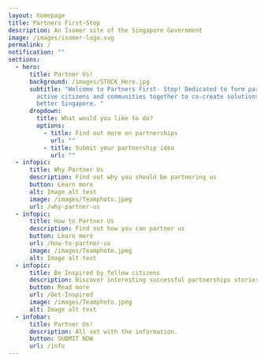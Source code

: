 ```yaml
---
layout: homepage
title: Partners First-Stop
description: An Isomer site of the Singapore Government
image: /images/isomer-logo.svg
permalink: /
notification: ""
sections:
  - hero:
      title: Partner Us!
      background: /images/STOCK_Hero.jpg
      subtitle: "Welcome to Partners First- Stop! Dedicated to form partnerships with
        active citizens and communities together to co-create solutions for a
        better Singapore. "
      dropdown:
        title: What would you like to do?
        options:
          - title: Find out more on partnerships
            url: ""
          - title: Submit your partnership idea
            url: ""
  - infopic:
      title: Why Partner Us
      description: Find out why you should be partnering us
      button: Learn more
      alt: Image alt text
      image: /images/Teamphoto.jpeg
      url: /why-partner-us
  - infopic:
      title: How to Partner Us
      description: Find out how you can partner us
      button: Learn more
      url: /how-to-partner-us
      image: /images/Teamphoto.jpeg
      alt: Image alt text
  - infopic:
      title: Be Inspired by fellow citizens
      description: Discover interesting successful partnerships stories
      button: Read more
      url: /Get-Inspired
      image: /images/Teamphoto.jpeg
      alt: Image alt text
  - infobar:
      title: Partner Us!
      description: All set with the information.
      button: SUBMIT NOW
      url: /info
---
```

